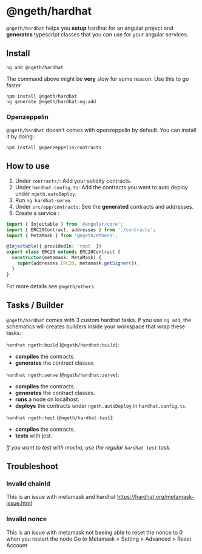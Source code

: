 # @ngeth/hardhat

`@ngeth/hardhat` helps you **setup** hardhat for an angular project and **generates** typescript classes that you can use for your angular services.

## Install
```
ng add @ngeth/hardhat
```

The command above might be **very** slow for some reason. Use this to go faster
```
npm install @ngeth/hardhat
ng generate @ngeth/hardhat:ng-add
```


### Openzeppelin
`@ngeth/hardhat` doesn't comes with openzeppelin by default.
You can install it by doing : 
```
npm install @openzeppelin/contracts
```

## How to use
1. Under `contracts/`: Add your solidity contracts.
2. Under `hardhat.config.ts`: Add the contracts you want to auto deploy under `ngeth.autoDeploy`.
3. Run `ng hardhat-serve`.
4. Under `src/app/contracts`: See the **generated** contracts and addresses.
5. Create a service : 

```typescript
import { Injectable } from '@angular/core';
import { ERC20Contract, addresses } from './contracts';
import { MetaMask } from '@ngeth/ethers';

@Injectable({ providedIn: 'root' })
export class ERC20 extends ERC20Contract {
  constructor(metamask: MetaMask) {
    super(addresses.ERC20, metamask.getSigner());
  }
}
```
For more details see `@ngeth/ethers`.


## Tasks / Builder
`@ngeth/hardhat` comes with 3 custom hardhat tasks.
If you use `ng add`, the schematics will creates builders inside your workspace that wrap these tasks:

`hardhat ngeth:build` (`@ngeth/hardhat:build`):
- **compiles** the contracts
- **generates** the contract classes

`hardhat ngeth:serve` (`@ngeth/hardhat:serve`): 
- **compiles** the contracts.
- **generates** the contract classes.
- **runs** a node on localhost.
- **deploys** the contracts under `ngeth.autoDeploy` in `hardhat.config.ts`.

`hardhat ngeth:test` (`@ngeth/hardhat:test`):
- **compiles** the contracts.
- **tests** with jest.

_If you want to test with mocha, use the regular `hardhat test` task._

## Troubleshoot

### Invalid chainId
This is an issue with metamask and hardhat
https://hardhat.org/metamask-issue.html

### Invalid nonce
This is an issue with metamask not beeing able to reset the nonce to 0 when you restart the node
Go to Metamask > Setting > Advanced > Reset Account